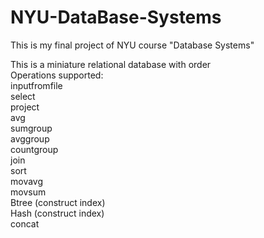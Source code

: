 # NYU-DataBase-Systems
This is my final project of NYU course "Database Systems"  
  
This is a miniature relational database with order  
Operations supported:  
inputfromfile  
select  
project  
avg  
sumgroup  
avggroup  
countgroup  
join  
sort  
movavg  
movsum  
Btree (construct index)  
Hash (construct index)  
concat  